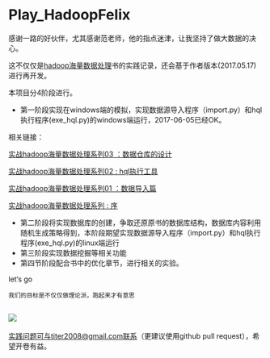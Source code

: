 # Play_HadoopFelix
  感谢一路的好伙伴，尤其感谢范老师，他的指点迷津，让我坚持了做大数据的决心。

  这不仅仅是[hadoop海量数据处理](https://item.jd.com/11954403.html)书的实践记录，还会基于作者版本(2017.05.17)进行再开发。
  
  本项目分4阶段进行。


- 第一阶段实现在windows端的模拟，实现数据源导入程序（import.py）和hql执行程序(exe_hql.py)的windows端运行，2017-06-05已经OK。

相关链接：

[实战hadoop海量数据处理系列03 ：数据仓库的设计](http://blog.csdn.net/titer1/article/details/72898337)

[实战hadoop海量数据处理系列02 : hql执行工具](http://blog.csdn.net/titer1/article/details/72897514)

[实战hadoop海量数据处理系列01 ：数据导入篇 ](http://blog.csdn.net/titer1/article/details/72896061)

[实战hadoop海量数据处理系列 : 序 ](http://blog.csdn.net/titer1/article/details/72895884)


- 第二阶段将实现数据库的创建，争取还原原书的数据库结构，数据库内容利用随机生成策略得到，本阶段期望实现数据源导入程序（import.py）和hql执行程序(exe_hql.py)的linux端运行
- 第三阶段实现数据挖掘等相关功能
- 第四节阶段配合书中的优化章节，进行相关的实验。

let‘s go

`我们的目标是不仅仅做理论派，跑起来才有意思`

![](https://upload.wikimedia.org/wikipedia/commons/9/95/Elephant_Walking_animated.gif)
---
实践问题可与titer2008@gmail.com联系（更建议使用github pull request），希望开卷有益。
